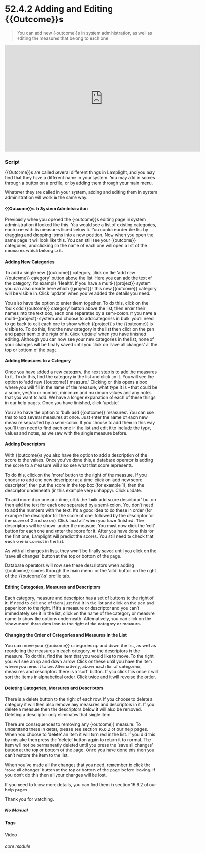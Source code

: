 # 52.4.2 Adding and Editing {{Outcome}}s

> You can add new {{outcome}}s in system administration, as well as editing the measures that belong to each one

<iframe src="https://player.vimeo.com/video/386757125" width="640" height="350" frameborder="0" allow="autoplay; fullscreen" allowfullscreen></iframe>


### Script

{{Outcome}}s are called several different things in Lamplight, and you may find that they have a different name in your system. 
You may add in scores through a button on a profile, or by adding them through your main menu.  

Whatever they are called in your system, adding and editing them in system administration will work in the same way. 

#### {{Outcome}}s in System Administration  

Previously when you opened the {{outcome}}s editing page in system administration it looked like this. You would see a list of existing categories, each one with its measures listed below it. You could reorder the list by dragging and dropping items into a new position. 
Now when you open the same page it will look like this. You can still see your {{outcome}} categories, and clicking on the name of each one will open a list of the measures which belong to it. 

#### Adding New Categories

To add a single new {{outcome}} category, click on the ‘add new {{outcome}} category’ button above the list. Here you can add the text of the category, for example ‘Health’. If you have a multi-{{project}} system you can also decide here which {{project}}s this new {{outcome}} category will be visible in. Click ‘update’ when you’ve added the details you need. 

You also have the option to enter them together. To do this, click on the ‘bulk odd {{outcome}} category’ button above the list, then enter their names into the text box, each one separated by a semi-colon. If you have a multi-{{project}} system and choose to add categories in bulk, you’ll need to go back to edit each one to show which {{project}}s the {{outcome}} is visible to. To do this, find the new category in the list then click on the pen and paper item to the right of it. Click ‘update’ when you have finished editing.
Although you can now see your new categories in the list, none of your changes will be finally saved until you click on ‘save all changes’ at the top or bottom of the page. 

#### Adding Measures to a Category  

Once you have added a new category, the next step is to add the measures to it. To do this, find the category in the list and click on it. You will see the option to ‘add new {{outcome}} measure.’ Clicking on this opens a box where you will fill in the name of the measure, what type it is – that could be a score, yes/no or number, minimum and maximum values and any notes that you want to add. We have a longer explanation of each of these things in our help pages. Once you have finished, click ‘update’.  

You also have the option to ‘bulk add {{outcome}} measures’. You can use this to add several measures at once. Just enter the name of each new measure separated by a semi-colon. If you choose to add them in this way you’ll then need to find each one in the list and edit it to include the type, values and notes, as we saw with the single measure before.  

#### Adding Descriptors

With {{outcome}}s you also have the option to add a description of the score to the values. Once you’ve done this, a database operator is adding the score to a measure will also see what that score represents.  

To do this, click on the ‘more’ button to the right of the measure. If you choose to add one new descriptor at a time, click on ‘add new score descriptor’, then put the score in the top box (for example 1), then the descriptor underneath (in this example very unhappy). Click update. 

To add more than one at a time, click the ‘bulk add score descriptor’ button then add the text for each one separated by a semi-colon. You don’t need to add the numbers with the text. It’s a good idea to do these in order (for example the descriptor for the score of one, followed by the descriptor for the score of 2 and so on). Click ‘add all’ when you have finished. The descriptors will be shown under the measure. You must now click the ‘edit’ button for each one and enter the score for it. After you have done this for the first one, Lamplight will predict the scores. You still need to check that each one is correct in the list. 

As with all changes in lists, they won’t be finally saved until you click on the ‘save all changes’ button at the top or bottom of the page.  

Database operators will now see these descriptors when adding {{outcome}} scores through the main menu, or the ‘add’ button on the right of the ‘{{outcome}}s’ profile tab. 

#### Editing Categories, Measures and Descriptors

Each category, measure and descriptor has a set of buttons to the right of it. If need to edit one of them just find it in the list and click on the pen and paper icon to the right. If it’s a measure or descriptor and you can’t immediately see it in the list, click on the name of the category or measure name to show the options underneath. Alternatively, you can click on the ‘show more’ three dots icon to the right of the category or measure.  

#### Changing the Order of Categories and Measures in the List  

You can move your {{outcome}} categories up and down the list, as well as reordering the measures in each category, or the descriptors in the measure. 
To do this, find the item that you would like to move. To the right you will see an up and down arrow. Click on these until you have the item where you need it to be.
Alternatively, above each list of categories, measures and descriptors there is a ‘sort’ button. If you click this once it will sort the items in alphabetical order. Click twice and it will reverse the order. 

#### Deleting Categories, Measures and Descriptors

There is a delete button to the right of each row. If you choose to delete a category it will then also remove any measures and descriptors in it. If you delete a measure then the descriptors below it will also be removed. Deleting a descriptor only eliminates that single item. 

There are consequences to removing any {{outcome}} measure. To understand these in detail, please see section 16.6.2 of our help pages. 
When you choose to ‘delete’ an item it will turn red in the list. If you did this by mistake then press the ‘delete’ button again to return it to normal. The item will not be permanently deleted until you press the ‘save all changes’ button at the top or bottom of the page. Once you have done this then you can’t restore the item to the list.  

When you’ve made all the changes that you need, remember to click the ‘save all changes’ button at the top or bottom of the page before leaving. If you don’t do this then all your changes will be lost.  

If you need to know more details, you can find them in section 16.6.2 of our help pages. 

Thank you for watching.
 

##### No Manual

##### Tags
Video

###### core module
